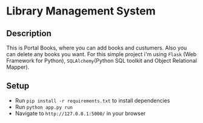 # Library Management System

## Description
This is Portal Books, where you can add books and custumers. Also you can delete any books you want. For this simple project i'm using ```Flask``` (Web Framework for Python), ```SQLAlchemy```(Python SQL toolkit and Object Relational Mapper).  

## Setup
- Run ```pip install -r requirements.txt``` to install dependencies
- Run ```python app.py run```
- Navigate to ```http://127.0.0.1:5000/``` in your browser
